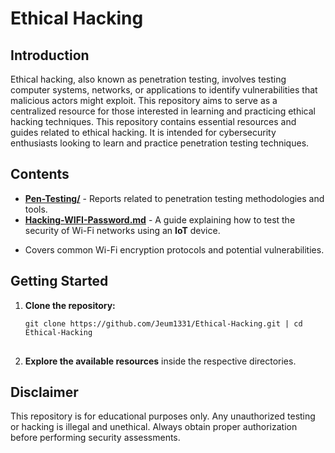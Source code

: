 <!DOCTYPE html>
<html>
<head>
</head>
<body>
    <h1>Ethical Hacking</h1>

   <h2>Introduction</h2>
    <p>Ethical hacking, also known as penetration testing, involves testing computer systems, networks, or applications to identify vulnerabilities that malicious actors might exploit. This repository aims to serve as a centralized resource for those interested in learning and practicing ethical hacking techniques. This repository contains essential resources and guides related to ethical hacking. It is intended for cybersecurity enthusiasts looking to learn and practice penetration testing techniques.</p>

<h2>Contents</h2>
<ul>
    <li><strong><a href="https://github.com/Jeum1331/Ethical-Hacking/tree/main/Pen-Testing">Pen-Testing/</a></strong> - Reports related to penetration testing methodologies and tools.</li>
    <li><strong><a href="https://github.com/Jeum1331/Ethical-Hacking/blob/main/Hacking-WIFI-Password.md">Hacking-WIFI-Password.md</a></strong> - A guide explaining how to test the security of Wi-Fi networks using an <b>IoT</b> device.</li>
</ul>
            <ul>
                <li>Covers common Wi-Fi encryption protocols and potential vulnerabilities.</li>
            </ul>
        </li>
    </ul>

  <h2>Getting Started</h2>
    <ol>
        <li><strong>Clone the repository:</strong></li>
        <pre>
<code>git clone https://github.com/Jeum1331/Ethical-Hacking.git | cd Ethical-Hacking</code>
        </pre>
        <li><strong>Explore the available resources</strong> inside the respective directories.</li>
    </ol>

  <h2>Disclaimer</h2>
    <p>This repository is for educational purposes only. Any unauthorized testing or hacking is illegal and unethical. Always obtain proper authorization before performing security assessments.</p>
</body>
</html>
